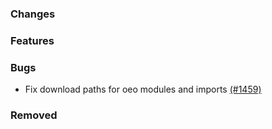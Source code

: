 <!--
SPDX-FileCopyrightText: 2025 Jonas Huber <jonas.huber@rl-institut.de>

SPDX-License-Identifier: CC0-1.0
-->

### Changes

### Features

### Bugs

- Fix download paths for oeo modules and imports [(#1459)](https://github.com/OpenEnergyPlatform/oeplatform/pull/1459)

### Removed
